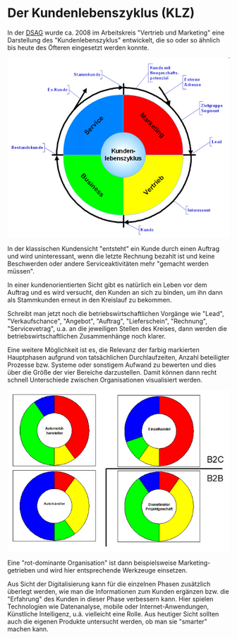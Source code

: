 # Der Kundenlebenszyklus (KLZ)

In der [DSAG](https://dsag.de/) wurde ca. 2008 im Arbeitskreis "Vertrieb und Marketing" eine Darstellung des "Kundenlebenszyklus" entwickelt, die so oder so ähnlich bis heute des Öfteren eingesetzt werden konnte. 

![Grafik Kundenlebenszyklus](3_klz.jpg)

In der klassischen Kundensicht "entsteht" ein Kunde durch einen Auftrag und wird uninteressant, wenn die letzte Rechnung bezahlt ist und keine Beschwerden oder andere Serviceaktivitäten mehr "gemacht werden müssen".  

In einer kundenorientierten Sicht gibt es natürlich ein Leben vor dem Auftrag und es wird versucht, den Kunden an sich zu binden, um ihn dann als Stammkunden erneut in den Kreislauf zu bekommen.

Schreibt man jetzt noch die betriebswirtschaftlichen Vorgänge wie "Lead", "Verkaufschance", "Angebot", "Auftrag", "Lieferschein", "Rechnung", "Servicevetrag", u.a. an die jeweiligen Stellen des Kreises, dann werden die betriebswirtschaftlichen Zusammenhänge noch klarer.

Eine weitere Möglichkeit ist es, die Relevanz der farbig markierten Hauptphasen aufgrund von tatsächlichen Durchlaufzeiten, Anzahl beteiligter Prozesse bzw. Systeme oder sonstigem Aufwand zu bewerten und dies über die Größe der vier Bereiche darzustellen. Damit können dann recht schnell Unterschiede zwischen Organisationen visualisiert werden.

![Grafik Kundenlebenszyklus Bewertungen](3_klz_bewertungen.jpg)

Eine "rot-dominante Organisation" ist dann beispielsweise Marketing-getrieben und wird hier entsprechende Werkzeuge einsetzen.  

Aus Sicht der Digitalisierung kann für die einzelnen Phasen zusätzlich überlegt werden, wie man die Informationen zum Kunden ergänzen bzw. die "Erfahrung" des Kunden in dieser Phase verbessern kann. Hier spielen Technologien wie Datenanalyse, mobile oder Internet-Anwendungen, Künstliche Intelligenz, u.ä. vielleicht eine Rolle. Aus heutiger Sicht sollten auch die eigenen Produkte untersucht werden, ob man sie "smarter" machen kann. 